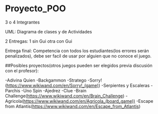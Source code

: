 # Proyecto_POO

3 o 4 Integrantes

UML: Diagrama de clases y de Actividades

2 Entregas: 1 sin Gui otra con Gui

Entrega final: Competencia con todos los estudiantes(los errores serán penalizados), debe ser facil de
usar por alguien que no conoce el juego.

##Posibles proyectos(otros juegos pueden ser elegidos previa discusión con el profesor):

-Adivina Quien
-Backgammon
-Stratego
-Sorry!(https://www.wikiwand.com/en/Sorry!_(game))
-Serpientes y Escaleras
-Parchis
-Uno Spin
-Ajedrez
-Clue
-Brain Challenge(https://www.wikiwand.com/en/Brain_Challenge)
-Agricola(https://www.wikiwand.com/en/Agricola_(board_game))
-Escape from Atlantis(https://www.wikiwand.com/en/Escape_from_Atlantis)
